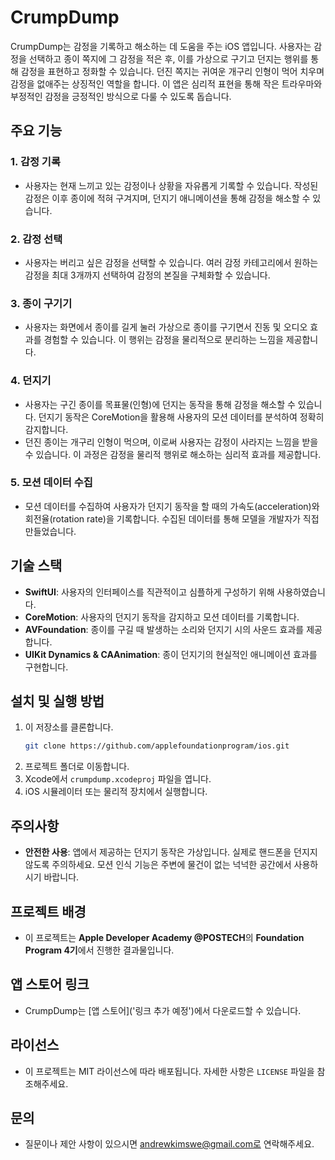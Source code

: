 # CrumpDump

CrumpDump는 감정을 기록하고 해소하는 데 도움을 주는 iOS 앱입니다. 사용자는 감정을 선택하고 종이 쪽지에 그 감정을 적은 후, 이를 가상으로 구기고 던지는 행위를 통해 감정을 표현하고 정화할 수 있습니다. 던진 쪽지는 귀여운 개구리 인형이 먹어 치우며 감정을 없애주는 상징적인 역할을 합니다. 이 앱은 심리적 표현을 통해 작은 트라우마와 부정적인 감정을 긍정적인 방식으로 다룰 수 있도록 돕습니다.

## 주요 기능

### 1. 감정 기록
- 사용자는 현재 느끼고 있는 감정이나 상황을 자유롭게 기록할 수 있습니다. 작성된 감정은 이후 종이에 적혀 구겨지며, 던지기 애니메이션을 통해 감정을 해소할 수 있습니다.

### 2. 감정 선택
- 사용자는 버리고 싶은 감정을 선택할 수 있습니다. 여러 감정 카테고리에서 원하는 감정을 최대 3개까지 선택하여 감정의 본질을 구체화할 수 있습니다.

### 3. 종이 구기기
- 사용자는 화면에서 종이를 길게 눌러 가상으로 종이를 구기면서 진동 및 오디오 효과를 경험할 수 있습니다. 이 행위는 감정을 물리적으로 분리하는 느낌을 제공합니다.

### 4. 던지기
- 사용자는 구긴 종이를 목표물(인형)에 던지는 동작을 통해 감정을 해소할 수 있습니다. 던지기 동작은 CoreMotion을 활용해 사용자의 모션 데이터를 분석하여 정확히 감지합니다.
- 던진 종이는 개구리 인형이 먹으며, 이로써 사용자는 감정이 사라지는 느낌을 받을 수 있습니다. 이 과정은 감정을 물리적 행위로 해소하는 심리적 효과를 제공합니다.

### 5. 모션 데이터 수집
- 모션 데이터를 수집하여 사용자가 던지기 동작을 할 때의 가속도(acceleration)와 회전율(rotation rate)을 기록합니다. 수집된 데이터를 통해 모델을 개발자가 직접 만들었습니다.

## 기술 스택
- **SwiftUI**: 사용자의 인터페이스를 직관적이고 심플하게 구성하기 위해 사용하였습니다.
- **CoreMotion**: 사용자의 던지기 동작을 감지하고 모션 데이터를 기록합니다.
- **AVFoundation**: 종이를 구길 때 발생하는 소리와 던지기 시의 사운드 효과를 제공합니다.
- **UIKit Dynamics & CAAnimation**: 종이 던지기의 현실적인 애니메이션 효과를 구현합니다.

## 설치 및 실행 방법
1. 이 저장소를 클론합니다.
   ```bash
   git clone https://github.com/applefoundationprogram/ios.git
   ```
2. 프로젝트 폴더로 이동합니다.
3. Xcode에서 `crumpdump.xcodeproj` 파일을 엽니다.
4. iOS 시뮬레이터 또는 물리적 장치에서 실행합니다.

## 주의사항
- **안전한 사용**: 앱에서 제공하는 던지기 동작은 가상입니다. 실제로 핸드폰을 던지지 않도록 주의하세요. 모션 인식 기능은 주변에 물건이 없는 넉넉한 공간에서 사용하시기 바랍니다.

## 프로젝트 배경
- 이 프로젝트는 **Apple Developer Academy @POSTECH**의 **Foundation Program 4기**에서 진행한 결과물입니다.

## 앱 스토어 링크
- CrumpDump는 [앱 스토어]('링크 추가 예정')에서 다운로드할 수 있습니다.

## 라이선스
- 이 프로젝트는 MIT 라이선스에 따라 배포됩니다. 자세한 사항은 `LICENSE` 파일을 참조해주세요.

## 문의
- 질문이나 제안 사항이 있으시면 andrewkimswe@gmail.com로 연락해주세요.
